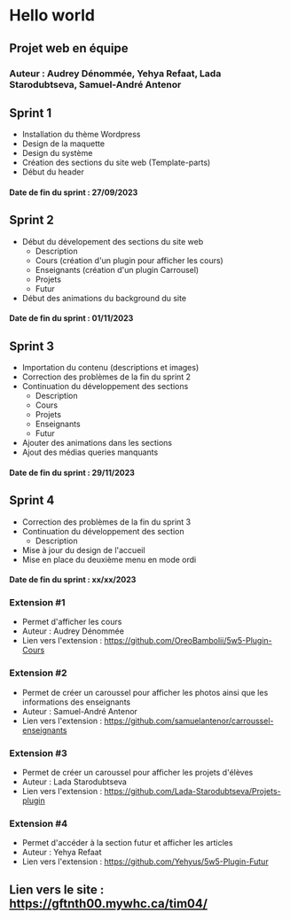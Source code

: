 # Hello world
## Projet web en équipe
### Auteur : Audrey Dénommée, Yehya Refaat, Lada Starodubtseva, Samuel-André Antenor

## Sprint 1
* Installation du thème Wordpress
* Design de la maquette
* Design du système
* Création des sections du site web (Template-parts)
* Début du header
#### Date de fin du sprint : 27/09/2023

## Sprint 2
* Début du dévelopement des sections du site web
  - Description
  - Cours (création d'un plugin pour afficher les cours)
  - Enseignants (création d'un plugin Carrousel)
  - Projets
  - Futur
* Début des animations du background du site
#### Date de fin du sprint : 01/11/2023

## Sprint 3
* Importation du contenu (descriptions et images)
* Correction des problèmes de la fin du sprint 2
* Continuation du développement des sections
  - Description
  - Cours
  - Projets
  - Enseignants
  - Futur
* Ajouter des animations dans les sections
* Ajout des médias queries manquants
#### Date de fin du sprint : 29/11/2023

## Sprint 4
* Correction des problèmes de la fin du sprint 3
* Continuation du développement des section
  - Description
* Mise à jour du design de l'accueil
* Mise en place du deuxième menu en mode ordi
#### Date de fin du sprint : xx/xx/2023

### Extension #1
* Permet d'afficher les cours
* Auteur : Audrey Dénommée
* Lien vers l'extension : https://github.com/OreoBambolii/5w5-Plugin-Cours

### Extension #2
* Permet de créer un caroussel pour afficher les photos ainsi que les informations des enseignants
* Auteur : Samuel-André Antenor
* Lien vers l'extension : https://github.com/samuelantenor/carroussel-enseignants

### Extension #3
* Permet de créer un caroussel pour afficher les projets d'élèves
* Auteur : Lada Starodubtseva
* Lien vers l'extension : https://github.com/Lada-Starodubtseva/Projets-plugin

### Extension #4
* Permet d'accéder à la section futur et afficher les articles
* Auteur : Yehya Refaat
* Lien vers l'extension : https://github.com/Yehyus/5w5-Plugin-Futur

## Lien vers le site : https://gftnth00.mywhc.ca/tim04/
